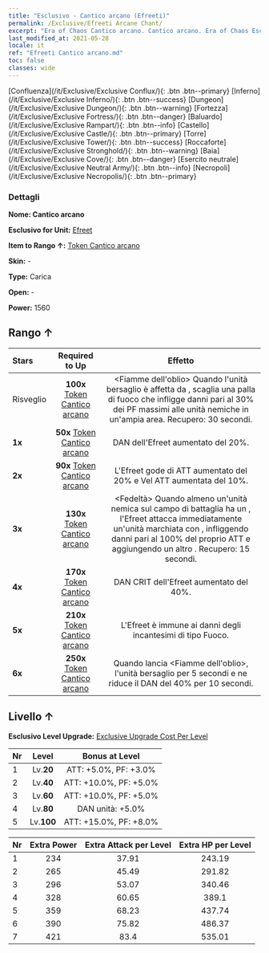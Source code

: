 ```yaml
---
title: "Esclusivo - Cantico arcano (Efreeti)"
permalink: /Exclusive/Efreeti Arcane Chant/
excerpt: "Era of Chaos Cantico arcano. Cantico arcano. Era of Chaos Esclusivo Cantico arcano. Efreet Esclusivo."
last_modified_at: 2021-05-28
locale: it
ref: "Efreeti Cantico arcano.md"
toc: false
classes: wide
---
```

 [Confluenza](/it/Exclusive/Exclusive Conflux/){: .btn .btn--primary} [Inferno](/it/Exclusive/Exclusive Inferno/){: .btn .btn--success} [Dungeon](/it/Exclusive/Exclusive Dungeon/){: .btn .btn--warning} [Fortezza](/it/Exclusive/Exclusive Fortress/){: .btn .btn--danger} [Baluardo](/it/Exclusive/Exclusive Rampart/){: .btn .btn--info} [Castello](/it/Exclusive/Exclusive Castle/){: .btn .btn--primary} [Torre](/it/Exclusive/Exclusive Tower/){: .btn .btn--success} [Roccaforte](/it/Exclusive/Exclusive Stronghold/){: .btn .btn--warning} [Baia](/it/Exclusive/Exclusive Cove/){: .btn .btn--danger} [Esercito neutrale](/it/Exclusive/Exclusive Neutral Army/){: .btn .btn--info} [Necropoli](/it/Exclusive/Exclusive Necropolis/){: .btn .btn--primary} 

### Dettagli
 **Nome: Cantico arcano** 

 **Esclusivo for Unit:** [Efreet](/it/units/Efreeti/) 

 **Item to Rango ↑:** [Token Cantico arcano](/ItemsIT/con_915/)

 **Skin:** -

 **Type:** Carica

 **Open:** -

 **Power:** 1560

## Rango ↑

  |     Stars    |  Required to Up | Effetto |
  |:-------------|:---------------:|:---------------:|
  |  Risveglio  | **100x** [Token Cantico arcano](/ItemsIT/con_915/) | <Fiamme dell'oblio> Quando l'unità bersaglio è affetta da <Combustione>, scaglia una palla di fuoco che infligge danni pari al 30% dei PF massimi alle unità nemiche in un'ampia area. Recupero: 30 secondi. |
  | **1x** <i class="fas fa-star"/> | **50x** [Token Cantico arcano](/ItemsIT/con_915/) | DAN dell'Efreet aumentato del 20%. |
  | **2x** <i class="fas fa-star"/> | **90x** [Token Cantico arcano](/ItemsIT/con_915/) | L'Efreet gode di ATT aumentato del 20% e Vel ATT aumentata del 10%. |
  | **3x** <i class="fas fa-star"/> | **130x** [Token Cantico arcano](/ItemsIT/con_915/) | <Fedeltà> Quando almeno un'unità nemica sul campo di battaglia ha un <Marchio infernale>, l'Efreet attacca immediatamente un'unità marchiata con <Fuoco infernale>, infliggendo danni pari al 100% del proprio ATT e aggiungendo un altro <Marchio infernale>. Recupero: 15 secondi. |
  | **4x** <i class="fas fa-star"/> | **170x** [Token Cantico arcano](/ItemsIT/con_915/) | DAN CRIT dell'Efreet aumentato del 40%. |
  | **5x** <i class="fas fa-star"/> | **210x** [Token Cantico arcano](/ItemsIT/con_915/) | L'Efreet è immune ai danni degli incantesimi di tipo Fuoco. |
  | **6x** <i class="fas fa-star"/> | **250x** [Token Cantico arcano](/ItemsIT/con_915/) | Quando lancia <Fiamme dell'oblio>, <stordisce> l'unità bersaglio per 5 secondi e ne riduce il DAN del 40% per 10 secondi. |


## Livello ↑
 **Esclusivo Level Upgrade:** [Exclusive Upgrade Cost Per Level](/Exclusive/ExclusiveUpgradeCostPerLevel/)

  |  Nr  |   Level  | Bonus at Level |
  |:-----|:--------:|:--------------:|
  | 1 | Lv.**20** | ATT: +5.0%, PF: +3.0% |
  | 2 | Lv.**40** | ATT: +10.0%, PF: +5.0% |
  | 3 | Lv.**60** | ATT: +10.0%, PF: +5.0% |
  | 4 | Lv.**80** | DAN unità: +5.0% |
  | 5 | Lv.**100** | ATT: +15.0%, PF: +8.0% |


  |  Nr  |  Extra Power | Extra Attack per Level | Extra HP per Level |
  |:-----|:--------:|:--------:|:--------:|
  | 1 | 234 | 37.91 | 243.19 |
  | 2 | 265 | 45.49 | 291.82 |
  | 3 | 296 | 53.07 | 340.46 |
  | 4 | 328 | 60.65 | 389.1 |
  | 5 | 359 | 68.23 | 437.74 |
  | 6 | 390 | 75.82 | 486.37 |
  | 7 | 421 | 83.4 | 535.01 |


